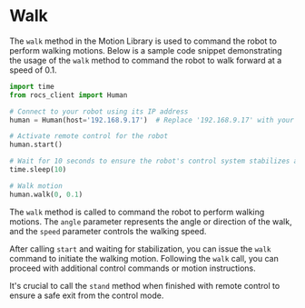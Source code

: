 
# Walk

The `walk` method in the Motion Library is used to command the robot to perform walking motions. Below is a sample code
snippet demonstrating the usage of the `walk` method to command the robot to walk forward at a speed of 0.1.

  ```Python
  import time
  from rocs_client import Human

  # Connect to your robot using its IP address
  human = Human(host='192.168.9.17')  # Replace '192.168.9.17' with your robot's actual IP

  # Activate remote control for the robot
  human.start()

  # Wait for 10 seconds to ensure the robot's control system stabilizes after initiating the remote control command start().
  time.sleep(10)

  # Walk motion
  human.walk(0, 0.1)
  ```

The `walk` method is called to command the robot to perform walking motions. The `angle` parameter represents the angle
or direction of the walk, and the `speed` parameter controls the walking speed.

After calling `start` and waiting for stabilization, you can issue the `walk` command to initiate the walking motion.
Following the `walk` call, you can proceed with additional control commands or motion instructions.

It's crucial to call the `stand` method when finished with remote control to ensure a safe exit from the control mode.
